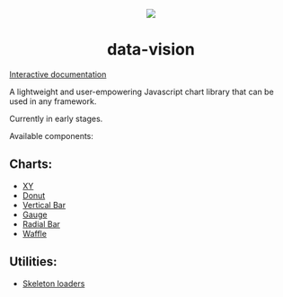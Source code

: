 <p align="center">
    <a href="https://data-vision.graphieros.com/"><img src="https://data-vision.graphieros.com/android-chrome-192x192.png"></a>
    <h1 align="center">data-vision</h1>
</p>

[Interactive documentation](https://data-vision.graphieros.com/)

A lightweight and user-empowering Javascript chart library that can be used in any framework.

Currently in early stages.

Available components:

## Charts:
- [XY](https://data-vision.graphieros.com/docs#xy)
- [Donut](https://data-vision.graphieros.com/docs#donut)
- [Vertical Bar](https://data-vision.graphieros.com/docs#vertical-bar)
- [Gauge](https://data-vision.graphieros.com/docs#gauge)
- [Radial Bar](https://data-vision.graphieros.com/docs#radial-bar)
- [Waffle](https://data-vision.graphieros.com/docs#waffle)

## Utilities:
- [Skeleton loaders](https://data-vision.graphieros.com/docs#skeleton)